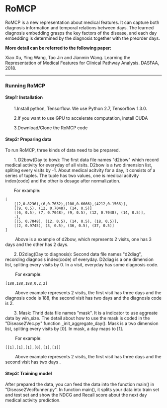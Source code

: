# RoMCP
RoMCP is a new representation about medical features. It can capture both diagnosis information and temporal relations between days. The learned diagnosis embedding grasps the key factors of the disease, and each day embedding is determined by the diagnosis together with the preorder days.

__More detail can be referred to the following paper:__

 Xiao Xu, Ying Wang, Tao Jin and Jianmin Wang. Learning the Representation of Medical Features for Clinical Pathway Analysis. DASFAA, 2018. 

---

### Running RoMCP

#### Step1: Installation
&emsp;&emsp;1.Install python, Tensorflow. We use Python 2.7, Tensorflow 1.3.0.

&emsp;&emsp;2.If you want to use GPU to accelerate computation, install CUDA

&emsp;&emsp;3.Download/Clone the RoMCP code

#### Step2: Preparing data 

To run RoMCP, three kinds of data need to be prepared. 

&emsp;&emsp;1. D2bow(Day to bow): The first data file names "d2bow" which record medical activity for everyday of all visits. D2bow is a two dimension list, spliting every visits by -1. About medical acitvity for a day, it consists of a series of tuples. The tuple has two values, one is medical acitvity index(code) and the other is dosage after normalization.

&emsp;&emsp;For example:

    [
        [(2,0.8236),(6,0.7632),(100,0.6666),(4212,0.1566)],
        [(9, 0.5), (12, 0.7048), (14, 0.5)]
        [(6, 0.5), (7, 0.7048), (9, 0.5), (12, 0.7048), (14, 0.5)],
        -1,
        [(5, 0.7048), (12, 0.5), (14, 0.5), (18, 0.5)],
        [(2, 0.9745), (3, 0.5), (36, 0.5), (37, 0.5)]
    ]
&emsp;&emsp; Above is a example of d2bow, which represents 2 visits, one has 3 days and the other has 2 days.

&emsp;&emsp;2. D2diag(Day to diagnosis): Second data file names "d2diag", recording diagnosis index(code) of everyday. D2diag is a one dimension list, spliting every visits by 0. In a visit, everyday has some diagnosis code.

&emsp;&emsp; For example:

    [188,188,188,0,2,2]
&emsp;&emsp; Above example represents 2 visits, the first visit has three days and the diagnosis code is 188, the second visit has two days and the diagnosis code is 2.

&emsp;&emsp;3. Mask: Thrid data file names "mask". It is a indicator to use aggreate data by win_size. The detail about how to use the mask is coded in the "Disease2Vec.py" function _init_aggregate_day(). Mask is a two dimension list, spliting every visits by [0]. In mask, a day maps to [1].

&emsp;&emsp; For example:

    [[1],[1],[1],[0],[1],[1]]
&emsp;&emsp; Above example represents 2 visits, the first visit has three days and the second visit has two days .

#### Step3: Training model
After prepared the data, you can feed the data into the function main() in "Disease2VecRunner.py". In function main(), it splits your data into train set and test set and show the NDCG and Recall score about the next day medical activity prediction.
